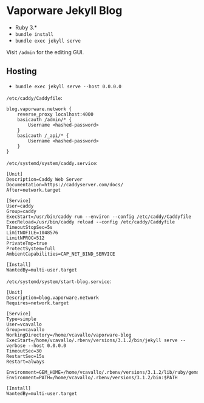 # Vaporware Jekyll Blog

- Ruby 3.*
- `bundle install`
- `bundle exec jekyll serve`

Visit `/admin` for the editing GUI.

## Hosting

- `bundle exec jekyll serve --host 0.0.0.0`

`/etc/caddy/Caddyfile`:

```
blog.vaporware.network {
    reverse_proxy localhost:4000
    basicauth /admin/* {
        Username <hashed-password>
    }
    basicauth /_api/* {
        Username <hashed-password>
    }
}
```

`/etc/systemd/system/caddy.service`:

```
[Unit]
Description=Caddy Web Server
Documentation=https://caddyserver.com/docs/
After=network.target

[Service]
User=caddy
Group=caddy
ExecStart=/usr/bin/caddy run --environ --config /etc/caddy/Caddyfile
ExecReload=/usr/bin/caddy reload --config /etc/caddy/Caddyfile
TimeoutStopSec=5s
LimitNOFILE=1048576
LimitNPROC=512
PrivateTmp=true
ProtectSystem=full
AmbientCapabilities=CAP_NET_BIND_SERVICE

[Install]
WantedBy=multi-user.target
```

`/etc/systemd/system/start-blog.service`:

```
[Unit]
Description=blog.vaporware.network
Requires=network.target

[Service]
Type=simple
User=vcavallo
Group=vcavallo
WorkingDirectory=/home/vcavallo/vaporware-blog
ExecStart=/home/vcavallo/.rbenv/versions/3.1.2/bin/jekyll serve --verbose --host 0.0.0.0
TimeoutSec=30
RestartSec=15s
Restart=always

Environment=GEM_HOME=/home/vcavallo/.rbenv/versions/3.1.2/lib/ruby/gems
Environment=PATH=/home/vcavallo/.rbenv/versions/3.1.2/bin:$PATH

[Install]
WantedBy=multi-user.target
```

